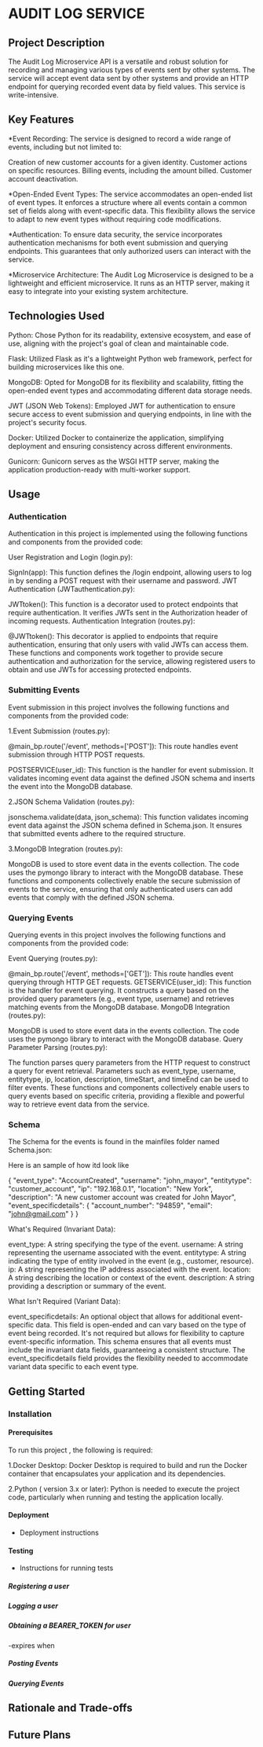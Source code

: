 # AUDIT LOG SERVICE

## Project Description

The Audit Log Microservice API is a versatile and robust solution for recording and managing various types of events sent by other systems. The service will accept event data sent by other systems and provide an HTTP endpoint for querying recorded event data by field values. This service is write-intensive.

## Key Features 

*Event Recording: The service is designed to record a wide range of events, including but not limited to:

Creation of new customer accounts for a given identity.
Customer actions on specific resources.
Billing events, including the amount billed.
Customer account deactivation.

*Open-Ended Event Types: The service accommodates an open-ended list of event types. It enforces a structure where all events contain a common set of fields along with event-specific data. This flexibility allows the service to adapt to new event types without requiring code modifications.

*Authentication: To ensure data security, the service incorporates authentication mechanisms for both event submission and querying endpoints. This guarantees that only authorized users can interact with the service.

*Microservice Architecture: The Audit Log Microservice is designed to be a lightweight and efficient microservice. It runs as an HTTP server, making it easy to integrate into your existing system architecture.

## Technologies Used

Python: Chose Python for its readability, extensive ecosystem, and ease of use, aligning with the project's goal of clean and maintainable code.

Flask: Utilized Flask as it's a lightweight Python web framework, perfect for building microservices like this one.

MongoDB: Opted for MongoDB for its flexibility and scalability, fitting the open-ended event types and accommodating different data storage needs.

JWT (JSON Web Tokens): Employed JWT for authentication to ensure secure access to event submission and querying endpoints, in line with the project's security focus.

Docker: Utilized Docker to containerize the application, simplifying deployment and ensuring consistency across different environments.

Gunicorn: Gunicorn serves as the WSGI HTTP server, making the application production-ready with multi-worker support.

## Usage

### Authentication

Authentication in this project is implemented using the following functions and components from the provided code:

User Registration and Login (login.py):

SignIn(app): This function defines the /login endpoint, allowing users to log in by sending a POST request with their username and password.
JWT Authentication (JWTauthentication.py):

JWTtoken(): This function is a decorator used to protect endpoints that require authentication. It verifies JWTs sent in the Authorization header of incoming requests.
Authentication Integration (routes.py):

@JWTtoken(): This decorator is applied to endpoints that require authentication, ensuring that only users with valid JWTs can access them.
These functions and components work together to provide secure authentication and authorization for the service, allowing registered users to obtain and use JWTs for accessing protected endpoints.

### Submitting Events

Event submission in this project involves the following functions and components from the provided code:

1.Event Submission (routes.py):

@main_bp.route('/event', methods=['POST']): This route handles event submission through HTTP POST requests.

POSTSERVICE(user_id): This function is the handler for event submission. It validates incoming event data against the defined JSON schema and inserts the event into the MongoDB database.

2.JSON Schema Validation (routes.py):

jsonschema.validate(data, json_schema): This function validates incoming event data against the JSON schema defined in Schema.json. It ensures that submitted events adhere to the required structure.

3.MongoDB Integration (routes.py):

MongoDB is used to store event data in the events collection. The code uses the pymongo library to interact with the MongoDB database.
These functions and components collectively enable the secure submission of events to the service, ensuring that only authenticated users can add events that comply with the defined JSON schema.

### Querying Events

Querying events in this project involves the following functions and components from the provided code:

Event Querying (routes.py):

@main_bp.route('/event', methods=['GET']): This route handles event querying through HTTP GET requests.
GETSERVICE(user_id): This function is the handler for event querying. It constructs a query based on the provided query parameters (e.g., event type, username) and retrieves matching events from the MongoDB database.
MongoDB Integration (routes.py):

MongoDB is used to store event data in the events collection. The code uses the pymongo library to interact with the MongoDB database.
Query Parameter Parsing (routes.py):

The function parses query parameters from the HTTP request to construct a query for event retrieval. Parameters such as event_type, username, entitytype, ip, location, description, timeStart, and timeEnd can be used to filter events.
These functions and components collectively enable users to query events based on specific criteria, providing a flexible and powerful way to retrieve event data from the service.

### Schema
The Schema for the events is found in the mainfiles folder named Schema.json:

Here is an sample of how itd look like


{
  "event_type": "AccountCreated",
  "username": "john_mayor",
  "entitytype": "customer_account",
  "ip": "192.168.0.1",
  "location": "New York",
  "description": "A new customer account was created for John Mayor",
  "event_specificdetails": {
    "account_number": "94859",
    "email": "john@gmail.com"
  }
}


What's Required (Invariant Data):

event_type: A string specifying the type of the event.
username: A string representing the username associated with the event.
entitytype: A string indicating the type of entity involved in the event (e.g., customer, resource).
ip: A string representing the IP address associated with the event.
location: A string describing the location or context of the event.
description: A string providing a description or summary of the event.

What Isn't Required (Variant Data):

event_specificdetails: An optional object that allows for additional event-specific data. This field is open-ended and can vary based on the type of event being recorded. It's not required but allows for flexibility to capture event-specific information.
This schema ensures that all events must include the invariant data fields, guaranteeing a consistent structure. The event_specificdetails field provides the flexibility needed to accommodate variant data specific to each event type.
## Getting Started

### Installation

#### Prerequisites

To run this project , the following is required:
 
1.Docker Desktop: Docker Desktop is required to build and run the Docker container that encapsulates your application and its dependencies.

2.Python ( version 3.x or later): Python is needed to execute the project code, particularly when running and testing the application locally.
#### Deployment
- Deployment instructions

#### Testing
- Instructions for running tests

##### Registering a user
##### Logging a user
##### Obtaining a BEARER_TOKEN for user
-expires when
##### Posting Events
##### Querying Events


## Rationale and Trade-offs

## Future Plans
